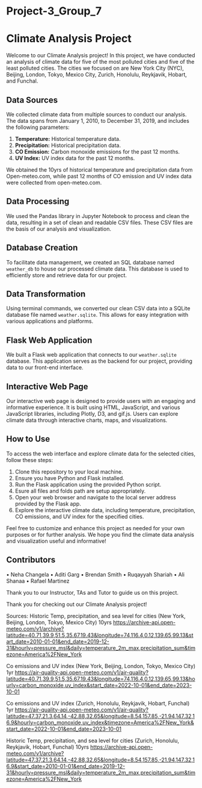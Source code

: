 # Project-3_Group_7
# Climate Analysis Project

Welcome to our Climate Analysis project! In this project, we have conducted an analysis of climate data for five of the most polluted cities and five of the least polluted cities. The cities we focused on are New York City (NYC), Beijing, London, Tokyo, Mexico City, Zurich, Honolulu, Reykjavik, Hobart, and Funchal.

## Data Sources

We collected climate data from multiple sources to conduct our analysis. The data spans from January 1, 2010, to December 31, 2019, and includes the following parameters:

1. **Temperature:** Historical temperature data.
2. **Precipitation:** Historical precipitation data.
3. **CO Emission:** Carbon monoxide emissions for the past 12 months.
4. **UV Index:** UV index data for the past 12 months.

We obtained the 10yrs of historical temperature and precipitation data from Open-meteo.com, while past 12 months of CO emission and UV index data were collected from open-meteo.com.

## Data Processing

We used the Pandas library in Jupyter Notebook to process and clean the data, resulting in a set of clean and readable CSV files. These CSV files are the basis of our analysis and visualization.

## Database Creation

To facilitate data management, we created an SQL database named `weather_db` to house our processed climate data. This database is used to efficiently store and retrieve data for our project.

## Data Transformation

Using terminal commands, we converted our clean CSV data into a SQLite database file named `weather.sqlite`. This allows for easy integration with various applications and platforms.

## Flask Web Application

We built a Flask web application that connects to our `weather.sqlite` database. This application serves as the backend for our project, providing data to our front-end interface.

## Interactive Web Page

Our interactive web page is designed to provide users with an engaging and informative experience. It is built using HTML, JavaScript, and various JavaScript libraries, including Plotly, D3, and gif.js. Users can explore climate data through interactive charts, maps, and visualizations.

## How to Use

To access the web interface and explore climate data for the selected cities, follow these steps:

1. Clone this repository to your local machine.
2. Ensure you have Python and Flask installed.
3. Run the Flask application using the provided Python script.
5. Esure all files and folds path are setup appropriately.
4. Open your web browser and navigate to the local server address provided by the Flask app.
5. Explore the interactive climate data, including temperature, precipitation, CO emissions, and UV index for the specified cities.

Feel free to customize and enhance this project as needed for your own purposes or for further analysis. We hope you find the climate data analysis and visualization useful and informative!

## Contributors

•	Neha Changela 
•	Aditi Garg 
•	Brendan Smith
•	Ruqayyah Shariah
•	Ali Shanaa
•	Rafael Martinez 

Thank you to our Instructor, TAs and Tutor to guide us on this project.

Thank you for checking out our Climate Analysis project!

Sources: 
Historic Temp, precipitation, and sea level for cities (New York, Beijing, London, Tokyo, Mexico City) 10yrs
https://archive-api.open-meteo.com/v1/archive?latitude=40.71,39.9,51.5,35.67,19.43&longitude=74,116.4,0.12,139.65,99.13&start_date=2010-01-01&end_date=2019-12-31&hourly=pressure_msl&daily=temperature_2m_max,precipitation_sum&timezone=America%2FNew_York

Co emissions and UV index (New York, Beijing, London, Tokyo, Mexico City) 1yr
https://air-quality-api.open-meteo.com/v1/air-quality?latitude=40.71,39.9,51.5,35.67,19.43&longitude=74,116.4,0.12,139.65,99.13&hourly=carbon_monoxide,uv_index&start_date=2022-10-01&end_date=2023-10-01

Co emissions and UV index (Zurich, Honolulu, Reykjavik, Hobart, Funchal) 1yr
https://air-quality-api.open-meteo.com/v1/air-quality?latitude=47.37,21.3,64.14,-42.88,32.65&longitude=8.54,157.85,-21.94,147.32,16.9&hourly=carbon_monoxide,uv_index&timezone=America%2FNew_York&start_date=2022-10-01&end_date=2023-10-01

Historic Temp, precipitation, and sea level for cities (Zurich, Honolulu, Reykjavik, Hobart, Funchal) 10yrs
https://archive-api.open-meteo.com/v1/archive?latitude=47.37,21.3,64.14,-42.88,32.65&longitude=8.54,157.85,-21.94,147.32,16.9&start_date=2010-01-01&end_date=2019-12-31&hourly=pressure_msl&daily=temperature_2m_max,precipitation_sum&timezone=America%2FNew_York
